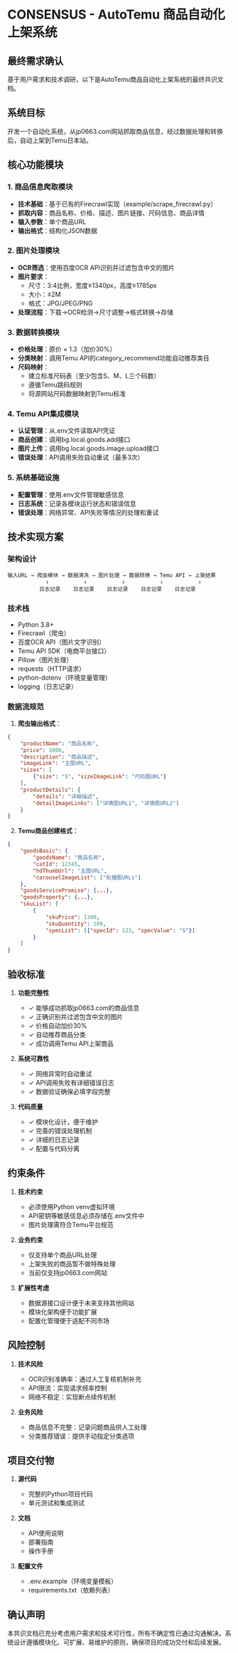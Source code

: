 # CONSENSUS - AutoTemu 商品自动化上架系统

## 最终需求确认

基于用户需求和技术调研，以下是AutoTemu商品自动化上架系统的最终共识文档。

## 系统目标

开发一个自动化系统，从jp0663.com网站抓取商品信息，经过数据处理和转换后，自动上架到Temu日本站。

## 核心功能模块

### 1. 商品信息爬取模块
- **技术基础**：基于已有的Firecrawl实现（example/scrape_firecrawl.py）
- **抓取内容**：商品名称、价格、描述、图片链接、尺码信息、商品详情
- **输入参数**：单个商品URL
- **输出格式**：结构化JSON数据

### 2. 图片处理模块
- **OCR筛选**：使用百度OCR API识别并过滤包含中文的图片
- **图片要求**：
  - 尺寸：3:4比例，宽度≥1340px，高度≥1785px
  - 大小：≤2M
  - 格式：JPG/JPEG/PNG
- **处理流程**：下载→OCR检测→尺寸调整→格式转换→存储

### 3. 数据转换模块
- **价格处理**：原价 × 1.3（加价30%）
- **分类映射**：调用Temu API的category_recommend功能自动推荐类目
- **尺码映射**：
  - 建立标准尺码表（至少包含S、M、L三个码数）
  - 遵循Temu跳码规则
  - 将源网站尺码数据映射到Temu标准

### 4. Temu API集成模块
- **认证管理**：从.env文件读取API凭证
- **商品创建**：调用bg.local.goods.add接口
- **图片上传**：调用bg.local.goods.image.upload接口
- **错误处理**：API调用失败自动重试（最多3次）

### 5. 系统基础设施
- **配置管理**：使用.env文件管理敏感信息
- **日志系统**：记录各模块运行状态和错误信息
- **错误处理**：网络异常、API失败等情况的处理和重试

## 技术实现方案

### 架构设计
```
输入URL → 爬虫模块 → 数据清洗 → 图片处理 → 数据转换 → Temu API → 上架结果
            ↓           ↓           ↓           ↓           ↓
          日志记录    日志记录    日志记录    日志记录    日志记录
```

### 技术栈
- Python 3.8+
- Firecrawl（爬虫）
- 百度OCR API（图片文字识别）
- Temu API SDK（电商平台接口）
- Pillow（图片处理）
- requests（HTTP请求）
- python-dotenv（环境变量管理）
- logging（日志记录）

### 数据流规范

1. **爬虫输出格式**：
```json
{
    "productName": "商品名称",
    "price": 1000,
    "description": "商品描述",
    "imageLink": "主图URL",
    "sizes": [
        {"size": "S", "sizeImageLink": "尺码图URL"}
    ],
    "productDetails": {
        "details": "详细描述",
        "detailImageLinks": ["详情图URL1", "详情图URL2"]
    }
}
```

2. **Temu商品创建格式**：
```json
{
    "goodsBasic": {
        "goodsName": "商品名称",
        "catId": 12345,
        "hdThumbUrl": "主图URL",
        "carouselImageList": ["轮播图URLs"]
    },
    "goodsServicePromise": {...},
    "goodsProperty": {...},
    "skuList": [
        {
            "skuPrice": 1300,
            "skuQuantity": 100,
            "specList": [{"specId": 123, "specValue": "S"}]
        }
    ]
}
```

## 验收标准

1. **功能完整性**
   - ✓ 能够成功抓取jp0663.com的商品信息
   - ✓ 正确识别并过滤包含中文的图片
   - ✓ 价格自动加价30%
   - ✓ 自动推荐商品分类
   - ✓ 成功调用Temu API上架商品

2. **系统可靠性**
   - ✓ 网络异常时自动重试
   - ✓ API调用失败有详细错误日志
   - ✓ 数据验证确保必填字段完整

3. **代码质量**
   - ✓ 模块化设计，便于维护
   - ✓ 完善的错误处理机制
   - ✓ 详细的日志记录
   - ✓ 配置与代码分离

## 约束条件

1. **技术约束**
   - 必须使用Python venv虚拟环境
   - API密钥等敏感信息必须存储在.env文件中
   - 图片处理需符合Temu平台规范

2. **业务约束**
   - 仅支持单个商品URL处理
   - 上架失败的商品暂不做特殊处理
   - 当前仅支持jp0663.com网站

3. **扩展性考虑**
   - 数据源接口设计便于未来支持其他网站
   - 模块化架构便于功能扩展
   - 配置化管理便于适配不同市场

## 风险控制

1. **技术风险**
   - OCR识别准确率：通过人工复核机制补充
   - API限流：实现请求频率控制
   - 网络不稳定：实现断点续传机制

2. **业务风险**
   - 商品信息不完整：记录问题商品供人工处理
   - 分类推荐错误：提供手动指定分类选项

## 项目交付物

1. **源代码**
   - 完整的Python项目代码
   - 单元测试和集成测试

2. **文档**
   - API使用说明
   - 部署指南
   - 操作手册

3. **配置文件**
   - .env.example（环境变量模板）
   - requirements.txt（依赖列表）

## 确认声明

本共识文档已充分考虑用户需求和技术可行性，所有不确定性已通过沟通解决。系统设计遵循模块化、可扩展、易维护的原则，确保项目的成功交付和后续发展。
